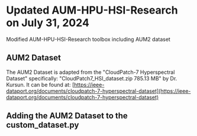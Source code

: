 # Updated AUM-HPU-HSI-Research on July 31, 2024
Modified AUM-HPU-HSI-Research toolbox including AUM2 dataset

## AUM2 Dataset
The AUM2 Dataset is adapted from the "CloudPatch-7 Hyperspectral Dataset" specifically: "CloudPatch7_HSI_dataset.zip	785.13 MB" by Dr. Kursun.
It can be found at: [https://ieee-dataport.org/documents/cloudpatch-7-hyperspectral-dataset](https://ieee-dataport.org/documents/cloudpatch-7-hyperspectral-dataset)

## Adding the AUM2 Dataset to the custom_dataset.py
